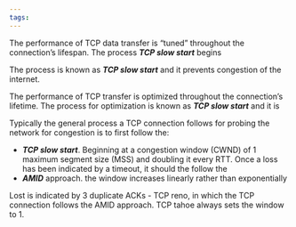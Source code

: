 ```yaml
---
tags:
---
```


The performance of TCP data transfer is “tuned” throughout the connection’s lifespan. The process ***TCP slow start*** begins 


The process is known as ***TCP slow start*** and it prevents congestion of the internet. 





The performance of TCP transfer is optimized throughout the connection’s lifetime. The process for optimization is known as ***TCP slow start*** and it is 


Typically the general process a TCP connection follows for probing the network for congestion is to first follow the:
- ***TCP slow start***. Beginning at a congestion window (CWND) of 1 maximum segment size (MSS) and doubling it every RTT. Once a loss has been indicated by a timeout, it should the follow the
- ***AMID*** approach. the window increases linearly rather than exponentially

Lost is indicated by 3 duplicate ACKs - TCP reno, in which the TCP connection follows the AMID approach. TCP tahoe always sets the window to 1.